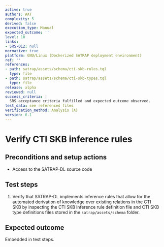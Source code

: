 ```yaml
---
active: true
authors: AAT
complexity: 5
derived: false
execution_type: Manual
expected_outcome: ''
level: 10
links:
- SRS-012: null
normative: true
platform: GNU/Linux (Dockerized SATRAP deployment environment)
ref: ''
references:
- path: satrap/assets/schema/cti-skb-rules.tql
  type: file
- path: satrap/assets/schema/cti-skb-types.tql
  type: file
release: alpha
reviewed: null
success_criteria: |
  SRS acceptance criteria fulfilled and expected outcome observed.
test_data: see referenced files
verification_method: Analysis (A)
version: 0.1
---
```


# Verify CTI SKB inference rules

## Preconditions and setup actions
- Access to the SATRAP-DL source code

## Test steps
1. Verify that SATRAP-DL implements inference rules that allow for the automated derivation of knowledge over existing relations in the CTI SKB by inspecting the CTI SKB inference rule definition file and CTI SKB type definitions files stored in the `satrap/assets/schema` folder.

## Expected outcome
Embedded in test steps.